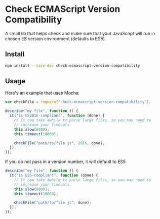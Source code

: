 # Check ECMAScript Version Compatibility

A small lib that helps check and make sure that your JavaScript will run in chosen ES version environment (defaults to ES5).

## Install

```sh
npm install --save-dev check-ecmascript-version-compatibility
```

## Usage

Here's an example that uses Mocha:

```js
var checkFile = require("check-ecmascript-version-compatibility");

describe("my file", function () {
  it("is ES2016-compliant", function (done) {
    // It can take awhile to parse large files, so you may need to
    // increase your timeouts.
    this.slow(8000);
    this.timeout(10000);

    checkFile("path/to/file.js", 2016, done);
  });
});
```

If you do not pass in a version number, it will default to ES5.

```js
describe("my file", function () {
  it("is ES5-compliant", function (done) {
    // It can take awhile to parse large files, so you may need to
    // increase your timeouts.
    this.slow(8000);
    this.timeout(10000);

    checkFile("path/to/file.js", done);
  });
});
```
